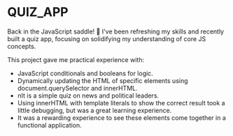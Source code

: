 # QUIZ_APP

Back in the JavaScript saddle! 🐎 I've been refreshing my skills and recently built a quiz app, focusing on solidifying my understanding of core JS concepts.

This project gave me practical experience with:

- JavaScript conditionals and booleans for logic.
- Dynamically updating the HTML of specific elements using document.querySelector and innerHTML.
- nIt is a simple quiz on news and political leaders.
- Using innerHTML with template literals to show the correct result took a little debugging, but was a great learning experience.
- It was a rewarding experience to see these elements come together in a functional application.